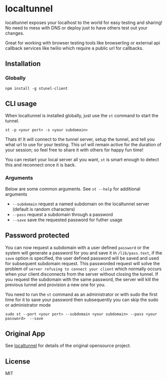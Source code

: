 # localtunnel

localtunnel exposes your localhost to the world for easy testing and sharing! No need to mess with DNS or deploy just to have others test out your changes.

Great for working with browser testing tools like browserling or external api callback services like twilio which require a public url for callbacks.

## Installation

### Globally

```
npm install -g stunel-client
```

## CLI usage

When localtunnel is installed globally, just use the `st` command to start the tunnel.

```
st -p <your port> -s <your subdomain>
```

Thats it! It will connect to the tunnel server, setup the tunnel, and tell you what url to use for your testing. This url will remain active for the duration of your session; so feel free to share it with others for happy fun time!

You can restart your local server all you want, `st` is smart enough to detect this and reconnect once it is back.

### Arguments

Below are some common arguments. See `st --help` for additional arguments

- `--subdomain` request a named subdomain on the localtunnel server (default is random characters)
- `--pass` request a subdomain through a password
- `--save` save the requested password for futher usage

## Password protected

You can now request a subdomain with a user defined `password` or the system will generate a password for you and save it in  `/lib/pass.text`, if the `save` option is specified, the user defined password will be saved and used for subsequent subdomain request.
This passworded request will solve the problem of `server refusing to connect your client` which normally occurs when your client disconnects from the server without closing the tunnel. If you request the subdomain with the same password, the server will kill the previous tunnel and provision a new one for you.

You need to run the `st` command as an administrator or with sudo the first time for it to save your password then subsequently you can skip the sudo or administrator mode

```
sudo st --port <your port> --subdomain <your subdomain> --pass <your password>  --save
```

## Original App

See [localtunnel](//github.com/localtunnel) for details of the original opensource project.

## License

MIT

